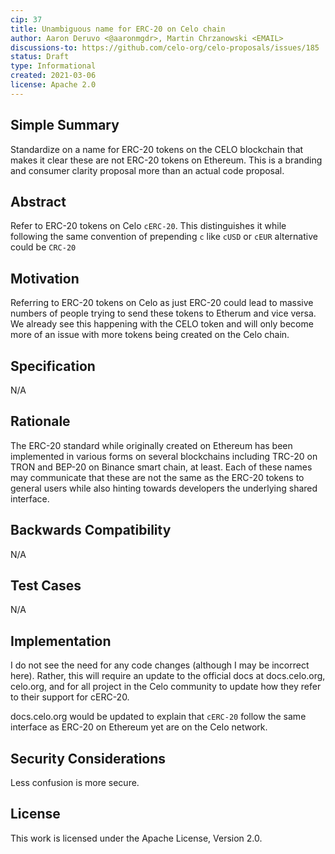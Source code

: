 ```yaml
---
cip: 37
title: Unambiguous name for ERC-20 on Celo chain
author: Aaron Deruvo <@aaronmgdr>, Martin Chrzanowski <EMAIL>
discussions-to: https://github.com/celo-org/celo-proposals/issues/185
status: Draft
type: Informational
created: 2021-03-06
license: Apache 2.0
---
```



## Simple Summary
Standardize on a name for ERC-20 tokens on the CELO blockchain that makes it clear these are not ERC-20 tokens on Ethereum. This is a branding and consumer clarity proposal more than an actual code proposal. 


## Abstract
Refer to ERC-20 tokens on Celo `cERC-20`. This distinguishes it while following the same convention of prepending `c` like `cUSD` or `cEUR` alternative could be `CRC-20`


## Motivation
Referring to ERC-20 tokens on Celo as just ERC-20 could lead to massive numbers of people trying to send these tokens to Etherum and vice versa. We already see this happening with the CELO token and will only become more of an issue with more tokens being created on the Celo chain. 
 

## Specification
N/A

## Rationale
The ERC-20 standard while originally created on Ethereum has been implemented in various forms on several blockchains including TRC-20 on TRON and BEP-20 on Binance smart chain, at least. Each of these names may communicate that these are not the same as the ERC-20 tokens to general users while also hinting towards developers the underlying shared interface. 

## Backwards Compatibility
N/A

## Test Cases
N/A

## Implementation
I do not see the need for any code changes (although I may be incorrect here). Rather, this will require an update to the official docs at docs.celo.org, celo.org, and for all project in the Celo community to update how they refer to their support for cERC-20.  

docs.celo.org would be updated to explain that `cERC-20` follow the same interface as ERC-20 on Ethereum yet are on the Celo network. 


## Security Considerations
Less confusion is more secure.

## License
This work is licensed under the Apache License, Version 2.0.
